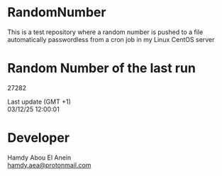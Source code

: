 # RandomNumber    
This is a test repository where a random number is pushed to a file automatically passwordless from a cron job in my Linux CentOS server    
# Random Number of the last run   
27282
      
Last update (GMT +1)    
03/12/25 12:00:01
# Developer    
Hamdy Abou El Anein   
hamdy.aea@protonmail.com
